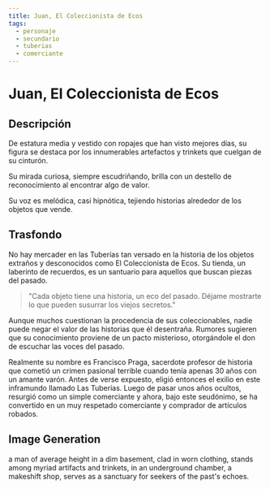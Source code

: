 ```yaml
---
title: Juan, El Coleccionista de Ecos
tags:
  - personaje
  - secundario
  - tuberias
  - comerciante
---
```


# Juan, El Coleccionista de Ecos

## Descripción

De estatura media y vestido con ropajes que han visto mejores días, su figura se destaca por los innumerables artefactos y trinkets que cuelgan de su cinturón.

Su mirada curiosa, siempre escudriñando, brilla con un destello de reconocimiento al encontrar algo de valor.

Su voz es melódica, casi hipnótica, tejiendo historias alrededor de los objetos que vende.

## Trasfondo

No hay mercader en las Tuberías tan versado en la historia de los objetos extraños y desconocidos como El Coleccionista de Ecos. Su tienda, un laberinto de recuerdos, es un santuario para aquellos que buscan piezas del pasado.

> "Cada objeto tiene una historia, un eco del pasado. Déjame mostrarte lo que pueden susurrar los viejos secretos."

Aunque muchos cuestionan la procedencia de sus coleccionables, nadie puede negar el valor de las historias que él desentraña. Rumores sugieren que su conocimiento proviene de un pacto misterioso, otorgándole el don de escuchar las voces del pasado.

Realmente su nombre es Francisco Praga, sacerdote profesor de historia que cometió un crimen pasional terrible cuando tenía apenas 30 años con un amante varón. Antes de verse expuesto, eligió entonces el exilio en este inframundo llamado Las Tuberías. Luego de pasar unos años ocultos, resurgió como un simple comerciante y ahora, bajo este seudónimo, se ha convertido en un muy respetado comerciante y comprador de artículos robados.

## Image Generation

a man of average height in a dim basement, clad in worn clothing, stands among myriad artifacts and trinkets, in an underground chamber, a makeshift shop, serves as a sanctuary for seekers of the past's echoes. 
